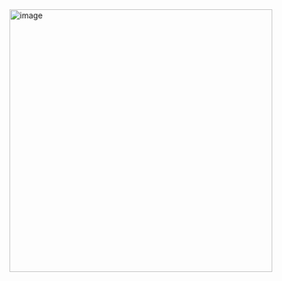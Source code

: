 <img width="462" alt="image" src="https://user-images.githubusercontent.com/72201760/177161064-5d4e64c0-d774-4c35-8d88-6704c9dcae38.png">
